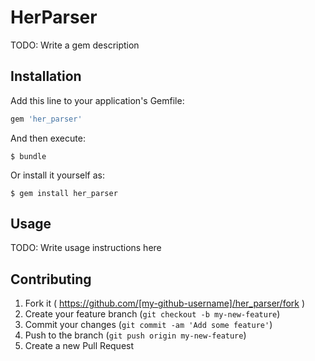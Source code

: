 # HerParser

TODO: Write a gem description

## Installation

Add this line to your application's Gemfile:

```ruby
gem 'her_parser'
```

And then execute:

    $ bundle

Or install it yourself as:

    $ gem install her_parser

## Usage

TODO: Write usage instructions here

## Contributing

1. Fork it ( https://github.com/[my-github-username]/her_parser/fork )
2. Create your feature branch (`git checkout -b my-new-feature`)
3. Commit your changes (`git commit -am 'Add some feature'`)
4. Push to the branch (`git push origin my-new-feature`)
5. Create a new Pull Request
